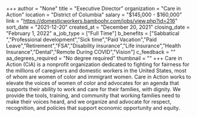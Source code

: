 +++
author = "None"
title = "Executive Director"
organization = "Care in Action"
location = "District of Columbia"
salary = "$145,000 - $160,000"
link = "https://domesticworkers.bamboohr.com/jobs/view.php?id=216"
sort_date = "2021-12-20"
created_at = "December 20, 2021"
closing_date = "February 1, 2022"
a_job_type = ["Full Time"]
b_benefits = ["Sabbatical ","Professional development","Sick time","Paid Vacation","Paid Leave","Retirement","FSA","Disability insurance","Life insurance","Health Insurance","Dental","Remote During COVID","Vision"]
c_feedback = ""
aa_degrees_required = "No degree required"
thumbnail = ""
+++
Care in Action (CiA) is a nonprofit organization dedicated to fighting for fairness for the millions of caregivers and domestic workers in the United States, most of whom are women of color and immigrant women. Care in Action works to elevate the voices of women of color and advocates for an agenda that supports their ability to work and care for their families, with dignity. We provide the tools, training, and community that working families need to make their voices heard, and we organize and advocate for respect, recognition, and policies that support economic opportunity and equity. 